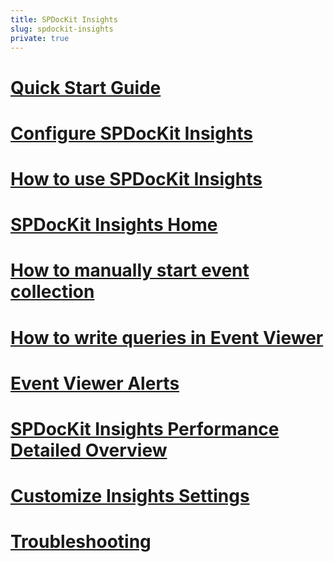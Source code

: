 ```yaml
---
title: SPDocKit Insights
slug: spdockit-insights
private: true
---
```


# [Quick Start Guide](insights-quick-start-guide.md)
# [Configure SPDocKit Insights](configure-data-collection.md)
# [How to use SPDocKit Insights](use-spdockit-insights.md)
# [SPDocKit Insights Home](insights-home.md)
# [How to manually start event collection](manual-load.md)
# [How to write queries in Event Viewer](search-query-guide.md)
# [Event Viewer Alerts](search-alerts.md)
# [SPDocKit Insights Performance Detailed Overview](insights-performance-detailed.md)
# [Customize Insights Settings](customize-settings.md)
# [Troubleshooting](insights-troubleshooting.md)
